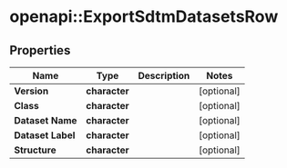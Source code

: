 # openapi::ExportSdtmDatasetsRow


## Properties
Name | Type | Description | Notes
------------ | ------------- | ------------- | -------------
**Version** | **character** |  | [optional] 
**Class** | **character** |  | [optional] 
**Dataset Name** | **character** |  | [optional] 
**Dataset Label** | **character** |  | [optional] 
**Structure** | **character** |  | [optional] 


